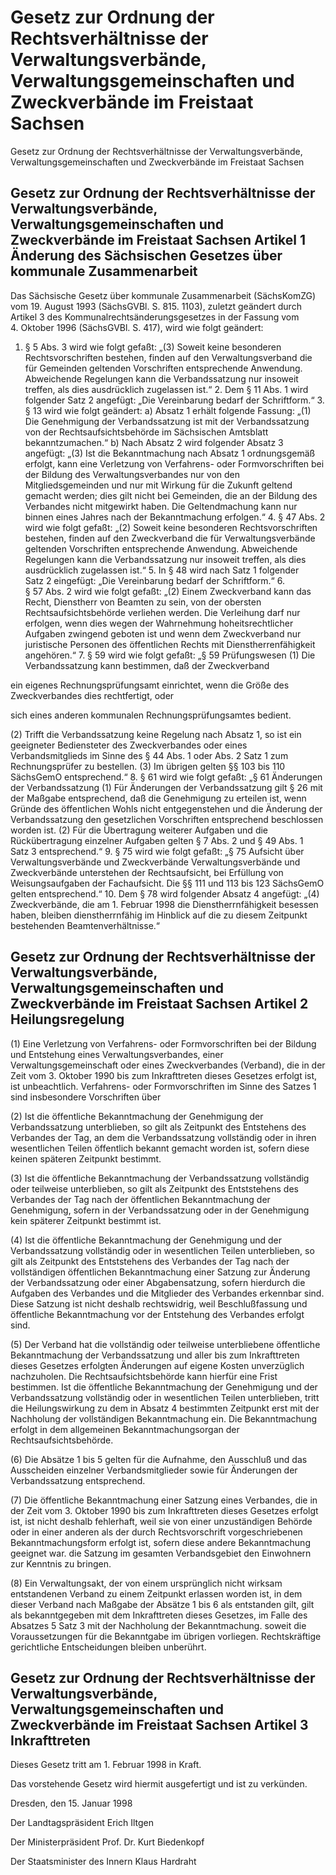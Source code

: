 # Gesetz zur Ordnung der Rechtsverhältnisse der Verwaltungsverbände, Verwaltungsgemeinschaften und Zweckverbände im Freistaat Sachsen

Gesetz zur Ordnung der Rechtsverhältnisse der Verwaltungsverbände, Verwaltungsgemeinschaften und Zweckverbände im Freistaat Sachsen

## Gesetz zur Ordnung der Rechtsverhältnisse der Verwaltungsverbände, Verwaltungsgemeinschaften und Zweckverbände im Freistaat Sachsen Artikel 1  Änderung des Sächsischen Gesetzes über kommunale Zusammenarbeit

Das Sächsische Gesetz über kommunale Zusammenarbeit (SächsKomZG) vom 19. August 1993 (SächsGVBl. S. 815. 1103), zuletzt geändert durch Artikel 3 des Kommunalrechtsänderungsgesetzes in der Fassung vom 4. Oktober 1996 (SächsGVBl. S. 417), wird wie folgt geändert:

1. § 5 Abs. 3 wird wie folgt gefaßt: 
               „(3) Soweit keine besonderen Rechtsvorschriften bestehen, finden auf den Verwaltungsverband die für Gemeinden geltenden Vorschriften entsprechende Anwendung. Abweichende Regelungen kann die Verbandssatzung nur insoweit treffen, als dies ausdrücklich zugelassen ist.“ 2. Dem § 11 Abs. 1 wird folgender Satz 2 angefügt: 
               „Die Vereinbarung bedarf der Schriftform.“ 3. § 13 wird wie folgt geändert: a) Absatz 1 erhält folgende Fassung: 
               „(1) Die Genehmigung der Verbandssatzung ist mit der Verbandssatzung von der Rechtsaufsichtsbehörde im Sächsischen Amtsblatt bekanntzumachen.“ b) Nach Absatz 2 wird folgender Absatz 3 angefügt: 
               „(3) Ist die Bekanntmachung nach Absatz 1 ordnungsgemäß erfolgt, kann eine Verletzung von Verfahrens- oder Formvorschriften bei der Bildung des Verwaltungsverbandes nur von den Mitgliedsgemeinden und nur mit Wirkung für die Zukunft geltend gemacht werden; dies gilt nicht bei Gemeinden, die an der Bildung des Verbandes nicht mitgewirkt haben. Die Geltendmachung kann nur binnen eines Jahres nach der Bekanntmachung erfolgen.“ 4. § 47 Abs. 2 wird wie folgt gefaßt: 
               „(2) Soweit keine besonderen Rechtsvorschriften bestehen, finden auf den Zweckverband die für Verwaltungsverbände geltenden Vorschriften entsprechende Anwendung. Abweichende Regelungen kann die Verbandssatzung nur insoweit treffen, als dies ausdrücklich zugelassen ist.“ 5. In § 48 wird nach Satz 1 folgender Satz 2 eingefügt: 
               „Die Vereinbarung bedarf der Schriftform.“ 6. § 57 Abs. 2 wird wie folgt gefaßt: 
               „(2) Einem Zweckverband kann das Recht, Dienstherr von Beamten zu sein, von der obersten Rechtsaufsichtsbehörde verliehen werden. Die Verleihung darf nur erfolgen, wenn dies wegen der Wahrnehmung hoheitsrechtlicher Aufgaben zwingend geboten ist und wenn dem Zweckverband nur juristische Personen des öffentlichen Rechts mit Dienstherrenfähigkeit angehören.“ 7. § 59 wird wie folgt gefaßt: „§ 59 
                 Prüfungswesen (1) Die Verbandssatzung kann bestimmen, daß der Zweckverband 
              
ein eigenes Rechnungsprüfungsamt einrichtet, wenn die Größe des Zweckverbandes dies rechtfertigt, oder
                
sich eines anderen kommunalen Rechnungsprüfungsamtes bedient.
                
 (2) Trifft die Verbandssatzung keine Regelung nach Absatz 1, so ist ein geeigneter Bediensteter des Zweckverbandes oder eines Verbandsmitglieds im Sinne des § 44 Abs. 1 oder Abs. 2 Satz 1 zum Rechnungsprüfer zu bestellen. 
               (3) Im übrigen gelten §§ 103 bis 110 SächsGemO entsprechend.“ 8. § 61 wird wie folgt gefaßt: „§ 61 
                 Änderungen der Verbandssatzung (1) Für Änderungen der Verbandssatzung gilt § 26 mit der Maßgabe entsprechend, daß die Genehmigung zu erteilen ist, wenn Gründe des öffentlichen Wohls nicht entgegenstehen und die Änderung der Verbandssatzung den gesetzlichen Vorschriften entsprechend beschlossen worden ist. 
               (2) Für die Übertragung weiterer Aufgaben und die Rückübertragung einzelner Aufgaben gelten § 7 Abs. 2 und § 49 Abs. 1 Satz 3 entsprechend.“ 9. § 75 wird wie folgt gefaßt: „§ 75 
                 Aufsicht über Verwaltungsverbände und Zweckverbände Verwaltungsverbände und Zweckverbände unterstehen der Rechtsaufsicht, bei Erfüllung von Weisungsaufgaben der Fachaufsicht. Die §§ 111 und 113 bis 123 SächsGemO gelten entsprechend.“ 10. Dem § 78 wird folgender Absatz 4 angefügt: „(4) Zweckverbände, die am 1. Februar 1998 die Dienstherrnfähigkeit besessen haben, bleiben dienstherrnfähig im Hinblick auf die zu diesem Zeitpunkt bestehenden Beamtenverhältnisse.“ 
## Gesetz zur Ordnung der Rechtsverhältnisse der Verwaltungsverbände, Verwaltungsgemeinschaften und Zweckverbände im Freistaat Sachsen Artikel 2  Heilungsregelung

(1) Eine Verletzung von Verfahrens- oder Formvorschriften bei der Bildung und Entstehung eines Verwaltungsverbandes, einer Verwaltungsgemeinschaft oder eines Zweckverbandes (Verband), die in der Zeit vom 3. Oktober 1990 bis zum Inkrafttreten dieses Gesetzes erfolgt ist, ist unbeachtlich. Verfahrens- oder Formvorschriften im Sinne des Satzes 1 sind insbesondere Vorschriften über

(2) Ist die öffentliche Bekanntmachung der Genehmigung der Verbandssatzung unterblieben, so gilt als Zeitpunkt des Entstehens des Verbandes der Tag, an dem die Verbandssatzung vollständig oder in ihren wesentlichen Teilen öffentlich bekannt gemacht worden ist, sofern diese keinen späteren Zeitpunkt bestimmt.

(3) Ist die öffentliche Bekanntmachung der Verbandssatzung vollständig oder teilweise unterblieben, so gilt als Zeitpunkt des Entststehens des Verbandes der Tag nach der öffentlichen Bekanntmachung der Genehmigung, sofern in der Verbandssatzung oder in der Genehmigung kein späterer Zeitpunkt bestimmt ist.

(4) Ist die öffentliche Bekanntmachung der Genehmigung und der Verbandssatzung vollständig oder in wesentlichen Teilen unterblieben, so gilt als Zeitpunkt des Entststehens des Verbandes der Tag nach der vollständigen öffentlichen Bekanntmachung einer Satzung zur Änderung der Verbandssatzung oder einer Abgabensatzung, sofern hierdurch die Aufgaben des Verbandes und die Mitglieder des Verbandes erkennbar sind. Diese Satzung ist nicht deshalb rechtswidrig, weil Beschlußfassung und öffentliche Bekanntmachung vor der Entstehung des Verbandes erfolgt sind.

(5) Der Verband hat die vollständig oder teilweise unterbliebene öffentliche Bekanntmachung der Verbandssatzung und aller bis zum Inkrafttreten dieses Gesetzes erfolgten Änderungen auf eigene Kosten unverzüglich nachzuholen. Die Rechtsaufsichtsbehörde kann hierfür eine Frist bestimmen. Ist die öffentliche Bekanntmachung der Genehmigung und der Verbandssatzung vollständig oder in wesentlichen Teilen unterblieben, tritt die Heilungswirkung zu dem in Absatz 4 bestimmten Zeitpunkt erst mit der Nachholung der vollständigen Bekanntmachung ein. Die Bekanntmachung erfolgt in dem allgemeinen Bekanntmachungsorgan der Rechtsaufsichtsbehörde.

(6) Die Absätze 1 bis 5 gelten für die Aufnahme, den Ausschluß und das Ausscheiden einzelner Verbandsmitglieder sowie für Änderungen der Verbandssatzung entsprechend.

(7) Die öffentliche Bekanntmachung einer Satzung eines Verbandes, die in der Zeit vom 3. Oktober 1990 bis zum Inkrafttreten dieses Gesetzes erfolgt ist, ist nicht deshalb fehlerhaft, weil sie von einer unzuständigen Behörde oder in einer anderen als der durch Rechtsvorschrift vorgeschriebenen Bekanntmachungsform erfolgt ist, sofern diese andere Bekanntmachung geeignet war. die Satzung im gesamten Verbandsgebiet den Einwohnern zur Kenntnis zu bringen.

(8) Ein Verwaltungsakt, der von einem ursprünglich nicht wirksam entstandenen Verband zu einem Zeitpunkt erlassen worden ist, in dem dieser Verband nach Maßgabe der Absätze 1 bis 6 als entstanden gilt, gilt als bekanntgegeben mit dem Inkrafttreten dieses Gesetzes, im Falle des Absatzes 5 Satz 3 mit der Nachholung der Bekanntmachung. soweit die Voraussetzungen für die Bekanntgabe im übrigen vorliegen. Rechtskräftige gerichtliche Entscheidungen bleiben unberührt.


## Gesetz zur Ordnung der Rechtsverhältnisse der Verwaltungsverbände, Verwaltungsgemeinschaften und Zweckverbände im Freistaat Sachsen Artikel 3  Inkrafttreten

Dieses Gesetz tritt am 1. Februar 1998 in Kraft.

Das vorstehende Gesetz wird hiermit ausgefertigt und ist zu verkünden.

Dresden, den 15. Januar 1998

Der Landtagspräsident 
               Erich Iltgen

Der Ministerpräsident 
               Prof. Dr. Kurt Biedenkopf

Der Staatsminister des Innern 
               Klaus Hardraht

